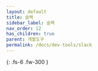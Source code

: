 ```yaml
---
layout: default
title: 슬랙
sidebar_label: 슬랙
nav_order: 12
has_children: true
parent: 개발도구
permalink: /docs/dev-tools/slack
---
```


{: .fs-6 .fw-300 }
